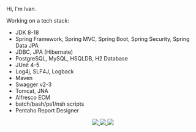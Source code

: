 Hi, I'm Ivan.

<p> Working on a tech stack:

* JDK 8-18
* Spring Framework, Spring MVC, Spring Boot, Spring Security, Spring Data JPA
* JDBC, JPA (Hibernate)
* PostgreSQL, MySQL, HSQLDB, H2 Database
* JUnit 4-5
* Log4j, SLF4J, Logback
* Maven
* Swagger v2-3
* Tomcat, JNA
* Alfresco ECM
* batch/bash/ps1/nsh scripts
* Pentaho Report Designer

<p align='center'>
	<a href='https://t.me/ikropachev'>
		<img src="https://img.shields.io/badge/Telegram-2CA5E0?style=for-the-badge&logo=telegram&logoColor=white"/>
	</a>
	<a href="https://www.linkedin.com/in/ikropachev">
		<img src="https://img.shields.io/badge/linkedin-%230077B5.svg?&style=for-the-badge&logo=linkedin&logoColor=white"/>
	</a>
	<a href='mailto:ikropachev89@gmail.com'>
		<img src="https://img.shields.io/badge/Gmail-D14836?style=for-the-badge&logo=gmail&logoColor=white"/>
	</a>
</p>
